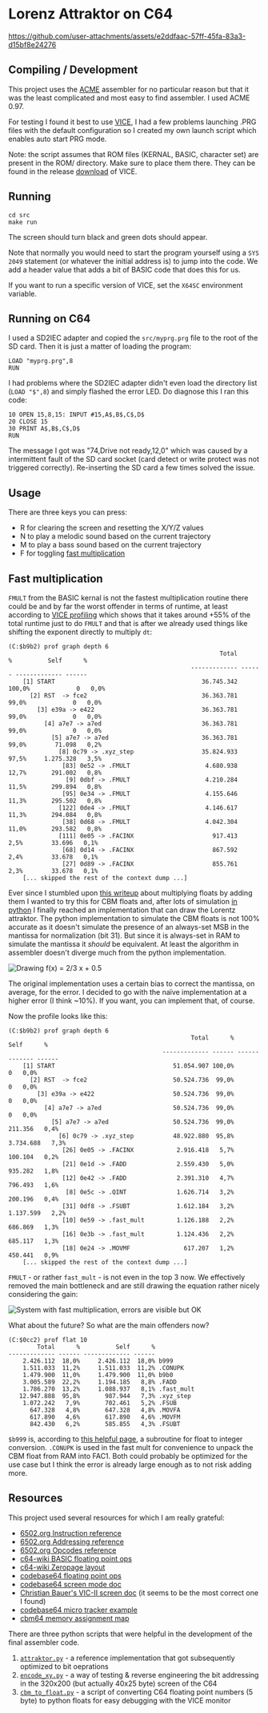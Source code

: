 # Lorenz Attraktor on C64

https://github.com/user-attachments/assets/e2ddfaac-57ff-45fa-83a3-d15bf8e24276

## Compiling / Development

This project uses the [ACME][acme] assembler for no particular reason
but that it was the least complicated and most easy to find assembler.
I used ACME 0.97.

For testing I found it best to use [VICE][vice], I had a few problems
launching .PRG files with the default configuration so I created my
own launch script which enables auto start PRG mode.

Note: the script assumes that ROM files (KERNAL, BASIC, character set)
are present in the ROM/ directory. Make sure to place them there.
They can be found in the release [download][vice download] of VICE.

[acme]: https://github.com/meonwax/acme
[vice]: https://vice-emu.sourceforge.io/
[vice download]: https://vice-emu.sourceforge.io/index.html#download

## Running

    cd src
    make run

The screen should turn black and green dots should appear.

Note that normally you would need to start the program yourself using
a `SYS 2049` statement (or whatever the initial address is) to jump into
the code. We add a header value that adds a bit of BASIC code that does
this for us.

If you want to run a specific version of VICE, set the `X64SC` environment
variable.

## Running on C64

I used a SD2IEC adapter and copied the `src/myprg.prg` file to the root
of the SD card. Then it is just a matter of loading the program:

    LOAD "myprg.prg",8
    RUN

I had problems where the SD2IEC adapter didn't even load the directory list
(`LOAD "$",8`) and simply flashed the error LED. Do diagnose this I ran this
code:

    10 OPEN 15,8,15: INPUT #15,A$,B$,C$,D$
    20 CLOSE 15
    30 PRINT A$,B$,C$,D$
    RUN

The message I got was "74,Drive not ready,12,0" which was caused by a
intermittent fault of the SD card socket (card detect or write protect was not
triggered correctly). Re-inserting the SD card a few times solved the issue.

## Usage

There are three keys you can press:

- R for clearing the screen and resetting the X/Y/Z values
- N to play a melodic sound based on the current trajectory
- M to play a bass sound based on the current trajectory
- F for toggling [fast multiplication](#Fast-multiplication)

## Fast multiplication

`FMULT` from the BASIC kernal is not the fastest multiplication routine
there could be and by far the worst offender in terms of runtime, at least
according to [VICE profiling](https://vice-emu.sourceforge.io/vice_12.html#SEC336)
which shows that it takes around +55% of the total runtime just to do `FMULT`
and that is after we already used things like shifting the exponent directly
to multiply `dt`:

```
(C:$b9b2) prof graph depth 6
                                                           Total      %          Self      %
                                                   ------------- ------ ------------- ------
    [1] START                                         36.745.342 100,0%             0   0,0%
      [2] RST  -> fce2                                36.363.781  99,0%             0   0,0%
        [3] e39a -> e422                              36.363.781  99,0%             0   0,0%
          [4] a7e7 -> a7ed                            36.363.781  99,0%             0   0,0%
            [5] a7e7 -> a7ed                          36.363.781  99,0%        71.098   0,2%
              [8] 0c79 -> .xyz_step                   35.824.933  97,5%     1.275.328   3,5%
               [83] 0e52 -> .FMULT                     4.680.938  12,7%       291.002   0,8%
                [9] 0dbf -> .FMULT                     4.210.284  11,5%       299.894   0,8%
               [95] 0e34 -> .FMULT                     4.155.646  11,3%       295.502   0,8%
              [122] 0de4 -> .FMULT                     4.146.617  11,3%       294.084   0,8%
               [38] 0d68 -> .FMULT                     4.042.304  11,0%       293.582   0,8%
              [111] 0e05 -> .FACINX                      917.413   2,5%        33.696   0,1%
               [68] 0d14 -> .FACINX                      867.592   2,4%        33.678   0,1%
               [27] 0d89 -> .FACINX                      855.761   2,3%        33.678   0,1%
    [... skipped the rest of the context dump ...]
```

Ever since I stumbled upon [this writeup](https://probablydance.com/2025/02/08/why-does-integer-addition-approximate-float-multiplication/)
about multiplying floats by adding them I wanted to try this for CBM floats
and, after lots of simulation [in python](./src/mult_exp.py) I finally reached
an implementation that can draw the Lorentz attraktor. The python implementation
to simulate the CBM floats is not 100% accurate as it doesn't simulate the
presence of an always-set MSB in the mantissa for normalization (bit 31).
But since it is always-set in RAM to simulate the mantissa it *should* be
equivalent. At least the algorithm in assembler doesn't diverge much from
the python implementation.

![Drawing `f(x) = 2/3 x + 0.5`](./assets/fast_mult_test1.png)

The original implementation uses a certain bias to correct the mantissa,
on average, for the error. I decided to go with the naïve implementation
at a higher error (I think ~10%). If you want, you can implement that, of course.

Now the profile looks like this:

```
(C:$b9b2) prof graph depth 6
                                                   Total      %          Self      %
                                           ------------- ------ ------------- ------
    [1] START                                 51.054.907 100,0%             0   0,0%
      [2] RST  -> fce2                        50.524.736  99,0%             0   0,0%
        [3] e39a -> e422                      50.524.736  99,0%             0   0,0%
          [4] a7e7 -> a7ed                    50.524.736  99,0%             0   0,0%
            [5] a7e7 -> a7ed                  50.524.736  99,0%       211.356   0,4%
              [6] 0c79 -> .xyz_step           48.922.880  95,8%     3.734.688   7,3%
               [26] 0e05 -> .FACINX            2.916.418   5,7%       100.104   0,2%
               [21] 0e1d -> .FADD              2.559.430   5,0%       935.282   1,8%
               [12] 0e42 -> .FADD              2.391.310   4,7%       796.493   1,6%
                [8] 0e5c -> .QINT              1.626.714   3,2%       200.196   0,4%
               [31] 0df8 -> .FSUBT             1.612.184   3,2%     1.137.599   2,2%
               [10] 0e59 -> .fast_mult         1.126.188   2,2%       686.869   1,3%
               [16] 0e3b -> .fast_mult         1.124.436   2,2%       685.117   1,3%
               [18] 0e24 -> .MOVMF               617.207   1,2%       450.441   0,9%
    [... skipped the rest of the context dump ...]
```

`FMULT` - or rather `fast_mult` - is not even in the top 3 now. We effectively
removed the main bottleneck and are still drawing the equation rather nicely
considering the gain:

![System with fast multiplication, errors are visible but OK](./assets/fast_mul_test2.png)

What about the future? So what are the main offenders now?

```
(C:$0cc2) prof flat 10
        Total      %          Self      %
------------- ------ ------------- ------
    2.426.112  18,0%     2.426.112  18,0% b999
    1.511.033  11,2%     1.511.033  11,2% .CONUPK
    1.479.900  11,0%     1.479.900  11,0% b9b0
    3.005.589  22,2%     1.194.185   8,8% .FADD
    1.786.270  13,2%     1.088.937   8,1% .fast_mult
   12.947.888  95,8%       987.944   7,3% .xyz_step
    1.072.242   7,9%       702.461   5,2% .FSUB
      647.328   4,8%       647.328   4,8% .MOVFA
      617.890   4,6%       617.890   4,6% .MOVFM
      842.430   6,2%       585.855   4,3% .FSUBT
```

`$b999` is, according to [this helpful page](https://skoolkid.github.io/sk6502/c64rom/asm/B983.html#B999),
a subroutine for float to integer conversion. `.CONUPK` is used in the fast
mult for convenience to unpack the CBM float from RAM into FAC1. Both
could probably be optimized for the use case but I think the error is
already large enough as to not risk adding more.

## Resources

This project used several resources for which I am really grateful:

- [6502.org Instruction reference](http://www.6502.org/users/obelisk/6502/reference.html)
- [6502.org Addressing reference](http://www.6502.org/users/obelisk/6502/addressing.html)
- [6502.org Opcodes reference](http://www.6502.org/tutorials/6502opcodes.html)
- [c64-wiki BASIC floating point ops](https://www.c64-wiki.com/wiki/Floating_point_arithmetic)
- [c64-wiki Zeropage layout](https://www.c64-wiki.com/wiki/Zeropage)
- [codebase64 floating point ops](https://codebase64.org/doku.php?id=base:kernal_floating_point_mathematics)
- [codebase64 screen mode doc](https://www.codebase64.org/doku.php?id=base:built_in_screen_modes)
- [Christian Bauer's VIC-II screen doc](http://www.zimmers.net/cbmpics/cbm/c64/vic-ii.txt)
  (it seems to be the most correct one I found)
- [codebase64 micro tracker example](https://codebase64.org/doku.php?id=base:microtracker_v1.0)
- [cbm64 memory assignment map](https://sta.c64.org/cbm64mem.html)

There are three python scripts that were helpful in the development of
the final assembler code.

1. [`attraktor.py`](./attraktor.py) - a reference implementation that got
   subsequently optimized to bit oeprations
2. [`encode_xy.py`](./src/encode_xy.py) - a way of testing & reverse engineering
   the bit addressing in the 320x200 (but actually 40x25 byte) screen of the
   C64
3. [`cbm_to_float.py`](./src/cbm_to_float.py) - a script of converting C64
   floating point numbers (5 byte) to python floats for easy debugging with
   the VICE monitor
